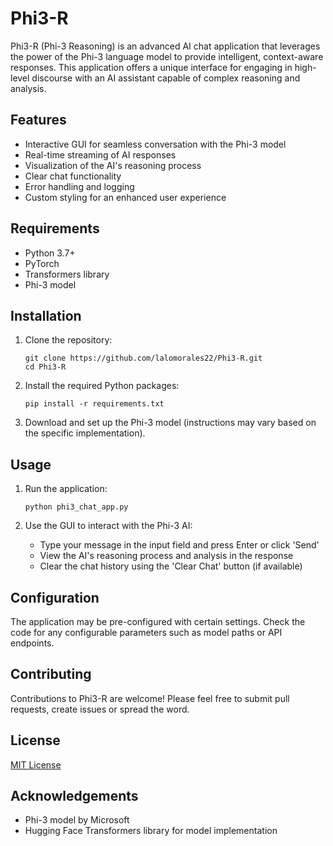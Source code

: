 # Phi3-R

Phi3-R (Phi-3 Reasoning) is an advanced AI chat application that leverages the power of the Phi-3 language model to provide intelligent, context-aware responses. This application offers a unique interface for engaging in high-level discourse with an AI assistant capable of complex reasoning and analysis.

## Features

- Interactive GUI for seamless conversation with the Phi-3 model
- Real-time streaming of AI responses
- Visualization of the AI's reasoning process
- Clear chat functionality
- Error handling and logging
- Custom styling for an enhanced user experience

## Requirements

- Python 3.7+
- PyTorch
- Transformers library
- Phi-3 model

## Installation

1. Clone the repository:
   ```
   git clone https://github.com/lalomorales22/Phi3-R.git
   cd Phi3-R
   ```

2. Install the required Python packages:
   ```
   pip install -r requirements.txt
   ```

3. Download and set up the Phi-3 model (instructions may vary based on the specific implementation).

## Usage

1. Run the application:
   ```
   python phi3_chat_app.py
   ```

2. Use the GUI to interact with the Phi-3 AI:
   - Type your message in the input field and press Enter or click 'Send'
   - View the AI's reasoning process and analysis in the response
   - Clear the chat history using the 'Clear Chat' button (if available)

## Configuration

The application may be pre-configured with certain settings. Check the code for any configurable parameters such as model paths or API endpoints.

## Contributing

Contributions to Phi3-R are welcome! Please feel free to submit pull requests, create issues or spread the word.

## License

[MIT License](LICENSE)

## Acknowledgements

- Phi-3 model by Microsoft
- Hugging Face Transformers library for model implementation

